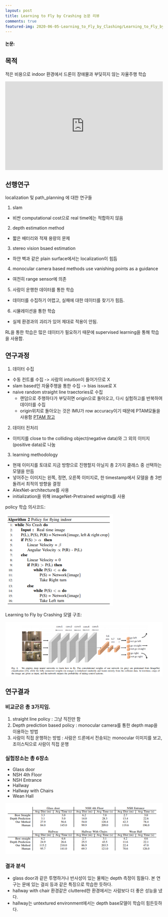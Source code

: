 ```yaml
---
layout: post
title: Learning to Fly by Crashing 논문 리뷰
comments: true
featured-img: 2020-06-05-Learning_to_Fly_by_Clashing/Learning_to_Fly_by_Crashing_모델구조
---
```

#### 논문: [](https://arxiv.org/abs/1704.05588)

## 목적
적은 비용으로 indoor 환경에서 드론이 장애물과 부딪히지 않는 자율주행 학습

<style>.embed-container { position: relative; padding-bottom: 56.25%; height: 0; overflow: hidden; max-width: 100%; } .embed-container iframe, .embed-container object, .embed-container embed { position: absolute; top: 0; left: 0; width: 100%; height: 100%; }</style><div class='embed-container'><iframe src='https://www.youtube.com/embed/HbHqC8HimoI' frameborder='0' allowfullscreen></iframe></div>

## 선행연구
localization 및 path_planning 에 대한 연구들
1. slam
  *  비싼 computational cost으로 real time에는 적합하지 않음
2. depth estimation method
  * 짧은 배터리와 적재 용량의 문제
3. stereo vision bsaed estimation
  * 하얀 벽과 같은 plain surface에서는 localization이 힘듬
4. monocular camera based methods use vanishing points as a guidance
  * 여전히 range sensor에 의존
5. 사람이 운행한 데이터를 통한 학습
  * 데이터를 수집하기 어렵고, 실패에 대한 데이터를 찾기가 힘듬.
6. 시뮬레이션을 통한 학습
  * 실제 환경과의 괴리가 있어 제대로 적용이 안됨.

RL을 통한 학습은 많은 데이터가 필요하기 때문에 supervised learning을 통해 학습을 사용함.

## 연구과정
1. 데이터 수집
  * 수동 컨트롤 수집 -> 사람의 intuition이 들어가므로 X
  * slam based인 자율주행을 통한 수집 -> bias issue로 X 
  * naive random straight line traectories로 수집
    - 랜덤으로 주행하다가 부딪히면 origin으로 돌아오고, 다시 실험하고를 반복하여 데이터를 수집
    - origin위치로 돌아오는 것은 IMU가 row accuracy이기 때문에 PTAM모듈을 사용함 
    [PTAM 참고](https://darkpgmr.tistory.com/129)
  
2. 데이터 전처리
  * 이미지를 close to the colliding object(negative data)와 그 외의 이미지(positive data)로 나눔
  
3. learning methodology
  * 현재 이미지를 토대로 지금 방향으로 진행할지 아닐지 총 2가지 클래스 중 선택하는 모델을 만듬
  * 넣어주는 이미지는 왼쪽, 정면, 오른쪽 이미지로, 한 timestamp에서 모델을 총 3번 돌려서 최적의 방향을 결정
  * AlexNet-architecture를 사용
  * initialization을 위해 imageNet-Pretrained weights를 사용
  
  policy 학습 의사코드: 
  
  ![policy 학습 의사코드](https://raw.githubusercontent.com/SUNGBEOMCHOI/SungBeomChoi.github.io/master/assets/img/posts/2020-06-05-Learning_to_Fly_by_Clashing/Policy_for_flying_indoor.jpg)
  
  Learning to Fly by Crashing 모델 구조:
  
  ![Learning to Fly by Crashing 모델 구조](https://github.com/SUNGBEOMCHOI/SungBeomChoi.github.io/blob/master/assets/img/posts/2020-06-05-Learning_to_Fly_by_Clashing/Learning_to_Fly_by_Crashing_%EB%AA%A8%EB%8D%B8%EA%B5%AC%EC%A1%B0.jpg?raw=true)
  
## 연구결과
### 비교군은 총 3가지임.
1. straight line policy : 그냥 직진만 함
2. Depth prediction based policy : monocular camera를 통한 depth map을 이용하는 방법
3. 사람이 직접 운행하는 방법 : 사람은 드론에서 전송되는 monocular 이미지를 보고, 조이스틱으로 사람이 직접 운행

### 실험장소는 총 6장소
  - Glass door
  - NSH 4th Floor
  - NSH Entrance
  - Hallway
  - Hallway with Chairs
  - Wean Hall
  
![연구 결과](https://github.com/SUNGBEOMCHOI/SungBeomChoi.github.io/blob/master/assets/img/posts/2020-06-05-Learning_to_Fly_by_Clashing/%EC%8B%A4%ED%97%98%EA%B2%B0%EA%B3%BC.jpg?raw=true)

### 결과 분석
- glass door과 같은 투명하거나 반사성이 있는 물체는 depth 측정이 힘들다. 본 연구는 문에 있는 걸쇠 등과 같은 특징으로 학습한 듯하다.
- hallway with chair 환경같은 cluttered한 환경에서는 사람보다 더 좋은 성능을 냈다.
- hallway는 untextured environment에서는 depth base모델이 학습이 힘든듯하다.

